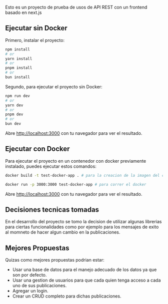 Esto es un proyecto de prueba de usos de API REST con un frontend basado en next.js

## Ejecutar sin Docker

Primero, instalar el proyecto:

```bash
npm install
# or
yarn install
# or
pnpm install
# or
bun install
```

Segundo, para ejecutar el proyecto sin Docker:

```bash
npm run dev
# or
yarn dev
# or
pnpm dev
# or
bun dev
```

Abre [http://localhost:3000](http://localhost:3000) con tu navegador para ver el resultado.

## Ejecutar con Docker

Para ejecutar el proyecto en un contenedor con docker previamente instalado, puedes ejecutar estos comandos:

```bash
docker build -t test-docker-app . # para la creacion de la imagen del contenedor

docker run -p 3000:3000 test-docker-app # para correr el docker
```

Abre [http://localhost:3000](http://localhost:3000) con tu navegador para ver el resultado.

## Decisiones tecnicas tomadas

En el desarrollo del proyecto se tomo la decision de utilizar algunas librerias para ciertas funcionalidades como por ejemplo para los mensajes de exito al momneto de hacer algun cambio en la publicaciones.

## Mejores Propuestas

Quizas como mejores propuestas podrian estar:

- Usar una base de datos para el manejo adecuado de los datos ya que son por defecto.
- Usar una gestion de usuarios para que cada quien tenga acceso a cada uno de sus publicaciones.
- Agregar un login.
- Crear un CRUD completo para dichas publicaciones.
